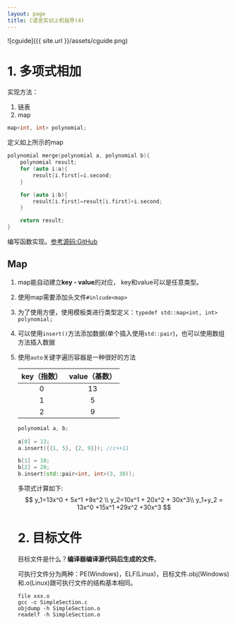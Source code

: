 ```yaml
---
layout: page
title: C语言实训上机指导(4)
---
```


![cguide]({{ site.url }}/assets/cguide.png)

# 1. 多项式相加

实现方法：

1. 链表
2. map

```c++
map<int, int> polynomial;
```

定义如上所示的map

```c++
polynomial merge(polynomial a, polynomial b){
    polynomial result;
    for (auto i:a){
        result[i.first]=i.second;
    }

    for (auto i:b){
        result[i.first]=result[i.first]+i.second;
    }

    return result;
}
```

编写函数实现。[参考源码:GitHub](https://github.com/chenweigao/_code/blob/master/Test_C%2B%2B/polynomial.cpp)

## Map

1. map能自动建立**key - value**的对应， key和value可以是任意类型。

2. 使用map需要添加头文件`#inlcude<map>`

3. 为了使用方便，使用模板类进行类型定义：`typedef std::map<int, int> polynomial; `

4. 可以使用`insert()`方法添加数据(单个插入使用`std::pair`)，也可以使用数组方法插入数据

5. 使用`auto`关键字遍历容器是一种很好的方法

   | key（指数） | value（基数） |
   | :---------: | :-----------: |
   |      0      |      13       |
   |      1      |       5       |
   |      2      |       9       |

   ```c++
   polynomial a, b;
      
   a[0] = 13;
   a.insert({{1, 5}, {2, 9}}); //c++11
   
   b[1] = 10;
   b[2] = 20;
   b.insert(std::pair<int, int>(3, 30));
   ```

   多项式计算如下: 
   $$
   y_1=13x^0 + 5x^1 +9x^2 \\
   y_2=10x^1 + 20x^2 + 30x^3\\
   y_1+y_2 = 13x^0 +15x^1 +29x^2 +30x^3
   $$

   # 2. 目标文件

   目标文件是什么？**编译器编译源代码后生成的文件**。

   可执行文件分为两种：PE(Windows)，ELF(Linux)，目标文件.obj(Windows)和.o(Linux)跟可执行文件的结构基本相同。

   ```shell
   file xxx.o
   gcc -c SimpleSection.c
   objdump -h SimpleSection.o
   readelf -h SimpleSection.o
   ```

   